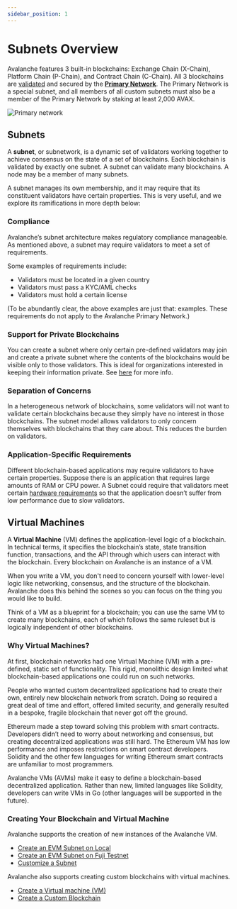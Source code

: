 ```yaml
---
sidebar_position: 1
---
```


# Subnets Overview

Avalanche features 3 built-in blockchains: Exchange Chain (X-Chain), Platform Chain (P-Chain), and Contract Chain (C-Chain). All 3 blockchains are [validated](http://support.avalabs.org/en/articles/4064704-what-is-a-blockchain-validator) and secured by the [**Primary Network**](http://support.avalabs.org/en/articles/4135650-what-is-the-primary-network). The Primary Network is a special subnet, and all members of all custom subnets must also be a member of the Primary Network by staking at least 2,000 AVAX.

![Primary network](/img/primary-network.png)

## Subnets

A **subnet**, or subnetwork, is a dynamic set of validators working together to achieve consensus on the state of a set of blockchains. Each blockchain is validated by exactly one subnet. A subnet can validate many blockchains. A node may be a member of many subnets.

A subnet manages its own membership, and it may require that its constituent validators have certain properties. This is very useful, and we explore its ramifications in more depth below:

### Compliance

Avalanche’s subnet architecture makes regulatory compliance manageable. As mentioned above, a subnet may require validators to meet a set of requirements.

Some examples of requirements include:

* Validators must be located in a given country
* Validators must pass a KYC/AML checks
* Validators must hold a certain license

(To be abundantly clear, the above examples are just that: examples. These requirements do not apply to the Avalanche Primary Network.)

### Support for Private Blockchains

You can create a subnet where only certain pre-defined validators may join and create a private subnet where the contents of the blockchains would be visible only to those validators. This is ideal for organizations interested in keeping their information private. See [here](./customize-a-subnet.md#private-subnet) for more info.

### Separation of Concerns

In a heterogeneous network of blockchains, some validators will not want to validate certain blockchains because they simply have no interest in those blockchains. The subnet model allows validators to only concern themselves with blockchains that they care about. This reduces the burden on validators.

### Application-Specific Requirements

Different blockchain-based applications may require validators to have certain properties. Suppose there is an application that requires large amounts of RAM or CPU power. A Subnet could require that validators meet certain [hardware requirements](http://support.avalabs.org/en/articles/4064879-technical-requirements-for-running-a-validator-node-on-avalanche) so that the application doesn’t suffer from low performance due to slow validators.

## Virtual Machines

A **Virtual Machine** (VM) defines the application-level logic of a blockchain. In technical terms, it specifies the blockchain’s state, state transition function, transactions, and the API through which users can interact with the blockchain. Every blockchain on Avalanche is an instance of a VM.

When you write a VM, you don't need to concern yourself with lower-level logic like networking, consensus, and the structure of the blockchain. Avalanche does this behind the scenes so you can focus on the thing you would like to build.

Think of a VM as a blueprint for a blockchain; you can use the same VM to create many blockchains, each of which follows the same ruleset but is logically independent of other blockchains.

### Why Virtual Machines?

At first, blockchain networks had one Virtual Machine (VM) with a pre-defined, static set of functionality. This rigid, monolithic design limited what blockchain-based applications one could run on such networks.

People who wanted custom decentralized applications had to create their own, entirely new blockchain network from scratch. Doing so required a great deal of time and effort, offered limited security, and generally resulted in a bespoke, fragile blockchain that never got off the ground.

Ethereum made a step toward solving this problem with smart contracts. Developers didn’t need to worry about networking and consensus, but creating decentralized applications was still hard. The Ethereum VM has low performance and imposes restrictions on smart contract developers. Solidity and the other few languages for writing Ethereum smart contracts are unfamiliar to most programmers.

Avalanche VMs (AVMs) make it easy to define a blockchain-based decentralized application. Rather than new, limited languages like Solidity, developers can write VMs in Go (other languages will be supported in the future).

### Creating Your Blockchain and Virtual Machine

Avalanche supports the creation of new instances of the Avalanche VM.
* [Create an EVM Subnet on Local](./create-a-local-subnet.md)
* [Create an EVM Subnet on Fuji Testnet](./create-a-fuji-subnet.md)
* [Customize a Subnet](./customize-a-subnet.md)

Avalanche also supports creating custom blockchains with virtual machines.
* [Create a Virtual machine (VM)](create-a-virtual-machine-vm.md)
* [Create a Custom Blockchain](create-custom-blockchain.md)
